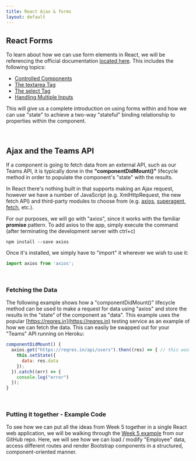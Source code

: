 ```yaml
---
title: React Ajax & forms
layout: default
---
```


## React Forms

To learn about how we can use form elements in React, we will be referencing the official documentation [located here](https://reactjs.org/docs/forms.html).  This includes the following topics:

* [Controlled Components](https://reactjs.org/docs/forms.html#controlled-components)
* [The textarea Tag](https://reactjs.org/docs/forms.html#the-textarea-tag)
* [The select Tag](https://reactjs.org/docs/forms.html#the-select-tag)
* [Handling Multiple Inputs](https://reactjs.org/docs/forms.html#handling-multiple-inputs)

This will give us a complete introduction on using forms within and how we can use "state" to achieve a two-way "stateful" binding relationship to properties within the component.

<br>

## Ajax and the Teams API

If a component is going to fetch data from an external API, such as our Teams API, it is typically done in the **"componentDidMount()"** lifecycle method in order to populate the component's "state" with the results.  

In React there's nothing built in that supports making an Ajax request, however we have a number of JavaScript (e.g. XmlHttpRequest, the new fetch API) and third-party modules to choose from (e.g. [axios](https://github.com/axios/axios), [superagent](https://github.com/visionmedia/superagent), [fetch](https://github.com/github/fetch), etc.).

For our purposes, we will go with "axios", since it works with the familiar **promise** pattern.  To add axios to the app, simply execute the command (after terminating the development server with ctrl+c)

```
npm install --save axios
```

Once it's installed, we simply have to "import" it wherever we wish to use it:

```javascript
import axios from 'axios';
```

<br>

### Fetching the Data

The following example shows how a "componentDidMount()" lifecycle method can be used to make a request for data using "axios" and store the results in the "state" of the component as "data".  This example uses the popular [https://reqres.in](https://reqres.in) testing service as an example of how we can fetch the data.  This can easily be swapped out for your "Teams" API running on Heroku:

```javascript
componentDidMount() {
  axios.get("https://reqres.in/api/users").then((res) => { // this would be a URI from your "Teams API"
    this.setState({
      data: res.data
    });
  }).catch((err) => {
    console.log("error")
  });
}
```

<br>

### Putting it together - Example Code

To see how we can put all the ideas from Week 5 together in a single React web application, we will be walking through the [Week 5 example](https://github.com/sictweb/bti425-2020/tree/master/Week_05) from our GitHub repo.  Here, we will see how we can load / modify "Employee" data, access different routes and render Bootstrap components in a structured, component-oriented manner.

<br>
